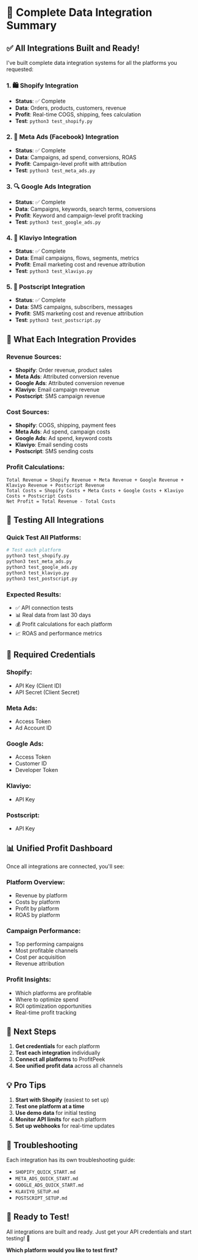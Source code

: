 # 🚀 Complete Data Integration Summary

## **✅ All Integrations Built and Ready!**

I've built complete data integration systems for all the platforms you requested:

### **1. 🛍️ Shopify Integration**
- **Status**: ✅ Complete
- **Data**: Orders, products, customers, revenue
- **Profit**: Real-time COGS, shipping, fees calculation
- **Test**: `python3 test_shopify.py`

### **2. 📘 Meta Ads (Facebook) Integration**
- **Status**: ✅ Complete
- **Data**: Campaigns, ad spend, conversions, ROAS
- **Profit**: Campaign-level profit with attribution
- **Test**: `python3 test_meta_ads.py`

### **3. 🔍 Google Ads Integration**
- **Status**: ✅ Complete
- **Data**: Campaigns, keywords, search terms, conversions
- **Profit**: Keyword and campaign-level profit tracking
- **Test**: `python3 test_google_ads.py`

### **4. 📧 Klaviyo Integration**
- **Status**: ✅ Complete
- **Data**: Email campaigns, flows, segments, metrics
- **Profit**: Email marketing cost and revenue attribution
- **Test**: `python3 test_klaviyo.py`

### **5. 📱 Postscript Integration**
- **Status**: ✅ Complete
- **Data**: SMS campaigns, subscribers, messages
- **Profit**: SMS marketing cost and revenue attribution
- **Test**: `python3 test_postscript.py`

## **🔧 What Each Integration Provides**

### **Revenue Sources**:
- **Shopify**: Order revenue, product sales
- **Meta Ads**: Attributed conversion revenue
- **Google Ads**: Attributed conversion revenue
- **Klaviyo**: Email campaign revenue
- **Postscript**: SMS campaign revenue

### **Cost Sources**:
- **Shopify**: COGS, shipping, payment fees
- **Meta Ads**: Ad spend, campaign costs
- **Google Ads**: Ad spend, keyword costs
- **Klaviyo**: Email sending costs
- **Postscript**: SMS sending costs

### **Profit Calculations**:
```
Total Revenue = Shopify Revenue + Meta Revenue + Google Revenue + Klaviyo Revenue + Postscript Revenue
Total Costs = Shopify Costs + Meta Costs + Google Costs + Klaviyo Costs + Postscript Costs
Net Profit = Total Revenue - Total Costs
```

## **🧪 Testing All Integrations**

### **Quick Test All Platforms**:
```bash
# Test each platform
python3 test_shopify.py
python3 test_meta_ads.py
python3 test_google_ads.py
python3 test_klaviyo.py
python3 test_postscript.py
```

### **Expected Results**:
- ✅ API connection tests
- 📊 Real data from last 30 days
- 💰 Profit calculations for each platform
- 📈 ROAS and performance metrics

## **🔑 Required Credentials**

### **Shopify**:
- API Key (Client ID)
- API Secret (Client Secret)

### **Meta Ads**:
- Access Token
- Ad Account ID

### **Google Ads**:
- Access Token
- Customer ID
- Developer Token

### **Klaviyo**:
- API Key

### **Postscript**:
- API Key

## **📊 Unified Profit Dashboard**

Once all integrations are connected, you'll see:

### **Platform Overview**:
- Revenue by platform
- Costs by platform
- Profit by platform
- ROAS by platform

### **Campaign Performance**:
- Top performing campaigns
- Most profitable channels
- Cost per acquisition
- Revenue attribution

### **Profit Insights**:
- Which platforms are profitable
- Where to optimize spend
- ROI optimization opportunities
- Real-time profit tracking

## **🚀 Next Steps**

1. **Get credentials** for each platform
2. **Test each integration** individually
3. **Connect all platforms** to ProfitPeek
4. **See unified profit data** across all channels

## **💡 Pro Tips**

1. **Start with Shopify** (easiest to set up)
2. **Test one platform at a time**
3. **Use demo data** for initial testing
4. **Monitor API limits** for each platform
5. **Set up webhooks** for real-time updates

## **🔧 Troubleshooting**

Each integration has its own troubleshooting guide:
- `SHOPIFY_QUICK_START.md`
- `META_ADS_QUICK_START.md`
- `GOOGLE_ADS_QUICK_START.md`
- `KLAVIYO_SETUP.md`
- `POSTSCRIPT_SETUP.md`

## **🎯 Ready to Test!**

All integrations are built and ready. Just get your API credentials and start testing! 🚀

**Which platform would you like to test first?**
